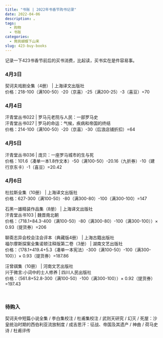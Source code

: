 ```yaml
---
title: "书账 | 2022年书香节购书记录"
date: 2022-04-06
description: 。
tags:
  - 购物
  - 书账
categories:
  - 竟挑蝴蝶下山来
slug: 423-buy-books
---
```


记录一下423书香节前后的买书消费，比起读，买书实在是件容易事。

### **4月3日**

契诃夫戏剧全集（4册） | 上海译文出版社   
价格：218-100（满100-50）-20（京喜）-25（满200-25）-3（喜豆）=70

### **4月4日**

汗青堂丛书022 | 罗马元老院与人民：一部罗马史  
汗青堂丛书027 | 罗马的命运：气候，疾病和帝国的终结  
价格：214-100（满100-50）-20（京喜）-30（后浪店铺折扣）=64

### **4月5日**

汗青堂丛书036 | 庞贝：一座罗马城市的生与死  
价格：101.6（凑单一本1.8作文本）-50（满100-50）-20.16（九折券）-10（建行京东卡）-1（喜豆）=20.42

### **4月6日**

杜拉斯全集（10册） | 上海译文出版社   
价格：627-300（满100-50）-80（满300-80）-100（满300-100）=147

石黑一雄精装作品集（8册） | 上海译文出版社  
汗青堂丛书103 | 魏晋南北朝  
价格：（718.1+84.3-400（满100-50）-80（满300-80）-100（满300-100））× 0.93（提货券）=206  

聊斋志异会校会注会评本（典藏版4册） | 上海古籍出版社  
福尔摩斯探案全集诺顿注释版第二卷（3册） | 湖南文艺出版社    
价格：（178.1+419.4+5.3（凑单一本宪法）-300（满100-50）-100（满300-100））× 0.93（提货券）=187.86

汪曾祺集（10册） | 河南文艺出版社  
兴于微言:小词中的士人修养 | 四川人民出版社   
价格：（561.8+52.8-300（满100-50）-100（满300-100））× 0.92（提货券）=197.43

<br>

### 待购入

契诃夫中短篇小说全集 / 李白集校注 / 杜甫集校注 / 武则天研究 / 幻灭 / 死屋：沙皇统治时期的西伯利亚流放制度 / 成吉思汗：征战、帝国及其遗产 / 神曲 / 荷马史诗 / 杜甫评传

<br>

